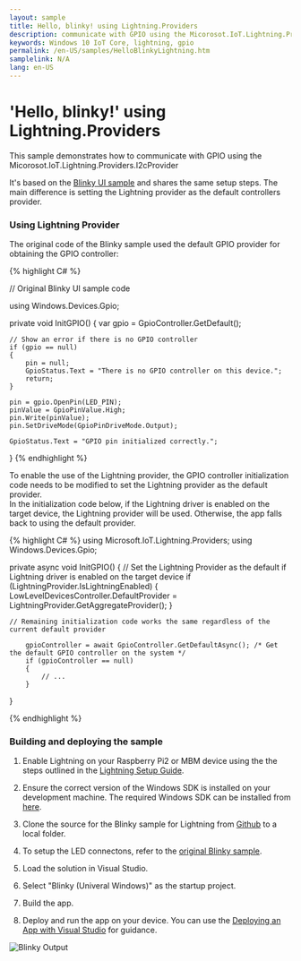 ```yaml
---
layout: sample
title: Hello, blinky! using Lightning.Providers
description: communicate with GPIO using the Micorosot.IoT.Lightning.Providers.I2cProvider
keywords: Windows 10 IoT Core, lightning, gpio
permalink: /en-US/samples/HelloBlinkyLightning.htm
samplelink: N/A
lang: en-US
---
```


# 'Hello, blinky!' using Lightning.Providers

This sample demonstrates how to communicate with GPIO using the Micorosot.IoT.Lightning.Providers.I2cProvider

It's based on the [Blinky UI sample]({{site.baseurl}}/{{page.lang}}/Samples/HelloBlinky.htm) and shares the same setup steps. The main difference is setting the Lightning provider as the default controllers provider.

### Using Lightning Provider

The original code of the Blinky sample used the default GPIO provider for obtaining the GPIO controller:

{% highlight C# %}

// Original Blinky UI sample code

using Windows.Devices.Gpio;

private void InitGPIO()
{
    var gpio = GpioController.GetDefault();

    // Show an error if there is no GPIO controller
    if (gpio == null)
    {
        pin = null;
        GpioStatus.Text = "There is no GPIO controller on this device.";
        return;
    }

    pin = gpio.OpenPin(LED_PIN);
    pinValue = GpioPinValue.High;
    pin.Write(pinValue);
    pin.SetDriveMode(GpioPinDriveMode.Output);

    GpioStatus.Text = "GPIO pin initialized correctly.";

}
{% endhighlight %}


To enable the use of the Lightning provider, the GPIO controller initialization code needs to be modified to set the Lightning provider as the default provider.<br/>
In the initialization code below, if the Lightning driver is enabled on the target device, the Lightning provider will be used. Otherwise, the app falls back to using the default provider.

{% highlight C# %}
using Microsoft.IoT.Lightning.Providers;
using Windows.Devices.Gpio;

private async void InitGPIO()
{
    // Set the Lightning Provider as the default if Lightning driver is enabled on the target device
    if (LightningProvider.IsLightningEnabled)
    {
        LowLevelDevicesController.DefaultProvider = LightningProvider.GetAggregateProvider();
    }

    // Remaining initialization code works the same regardless of the current default provider

        gpioController = await GpioController.GetDefaultAsync(); /* Get the default GPIO controller on the system */
        if (gpioController == null)
        {
            // ...
        }
}

{% endhighlight %}


### Building and deploying the sample

1. Enable Lightning on your Raspberry Pi2 or MBM device using the the steps outlined in the [Lightning Setup Guide]({{site.baseurl}}/{{page.lang}}/Docs/LightningSetup.htm).

1. Ensure the correct version of the Windows SDK is installed on your development machine. The required Windows SDK can be installed from [here](https://dev.windows.com/en-us/downloads/windows-10-developer-preview).

1. Clone the source for the Blinky sample for Lightning from [Github](https://github.com/ms-iot/BusProviders/tree/develop/Microsoft.IoT.Lightning.Providers) to a local folder.

1. To setup the LED connectons, refer to the [original Blinky sample]({{site.baseurl}}/{{page.lang}}/Samples/HelloBlinky.htm).

1. Load the solution in Visual Studio.

1. Select "Blinky (Univeral Windows)" as the startup project.

1. Build the app.

1. Deploy and run the app on your device.  You can use the [Deploying an App with Visual Studio]({{site.baseurl}}/{{page.lang}}/Docs/AppDeployment.htm) for guidance.

![Blinky Output]({{site.baseurl}}/Resources/images/Lightning/BlinkyUI.png)
